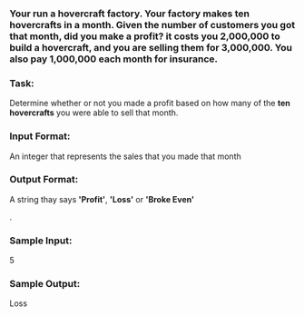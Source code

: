 ### Your run a hovercraft factory. Your factory makes <b>ten hovercrafts</b> in a month. Given the number of customers you got that month, did you make a profit? it costs you <b>2,000,000</b> to build a hovercraft, and you are selling them for <b>3,000,000</b>. You also pay <b>1,000,000</b> each month for insurance.
<h3>Task:</h3>
<p>Determine whether or not you made a profit based on how many of the <b>ten hovercrafts</b> you were able to sell that month.</p>
<h3>Input Format:</h3>
<p>An integer that represents the sales that you made that month</p>
<h3>Output Format:</h3>
<p>A string thay says <b>'Profit'</b>, <b>'Loss'</b> or <b>'Broke Even'</b></p>.
<h3>Sample Input:</h3>
<p>5</p>
<h3>Sample Output:</h3>
<p>Loss</p>
